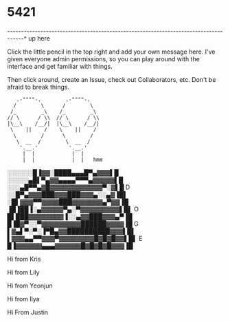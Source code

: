 # 5421

------------------------------------------------------------------------------------^ up here

Click the little pencil in the top right and add your own message here.
I've given everyone admin permissions, so you can play around with the interface and get familiar with things.

Then click around, create an Issue, check out Collaborators, etc.
Don't be afraid to break things.

       .-""""-.        .-""""-.
      /        \      /        \
     /_        _\    /_        _\
    // \      / \\  // \      / \\
    |\__\    /__/|  |\__\    /__/|
     \    ||    /    \    ||    /
      \        /      \        /
       \  __  /        \  __  / 
        '.__.'          '.__.'
         |  |            |  |
         |  |            |  |   hmm

		 
		 
░░░░░░█▐▓▓░████▄▄▄█▀▄▓▓▓▌█
░░░░░▄█▌▀▄▓▓▄▄▄▄▀▀▀▄▓▓▓▓▓▌█
░░░▄█▀▀▄▓█▓▓▓▓▓▓▓▓▓▓▓▓▀░▓▌█    D
░░█▀▄▓▓▓███▓▓▓███▓▓▓▄░░▄▓▐█▌
░█▌▓▓▓▀▀▓▓▓▓███▓▓▓▓▓▓▓▄▀▓▓▐█
▐█▐██▐░▄▓▓▓▓▓▀▄░▀▓▓▓▓▓▓▓▓▓▌█▌    O
█▌███▓▓▓▓▓▓▓▓▐░░▄▓▓███▓▓▓▄▀▐█
█▐█▓▀░░▀▓▓▓▓▓▓▓▓▓██████▓▓▓▓▐█     G
▌▓▄▌▀░▀░▐▀█▄▓▓██████████▓▓▓▌█▌
▌▓▓▓▄▄▀▀▓▓▓▀▓▓▓▓▓▓▓▓█▓█▓█▓▓▌█▌      E
█▐▓▓▓▓▓▓▄▄▄▓▓▓▓▓▓█▓█▓█▓█▓▓▓▐█




Hi from Kris
		 
		 
Hi from Lily


Hi from Yeonjun

Hi from Ilya




Hi From Justin

